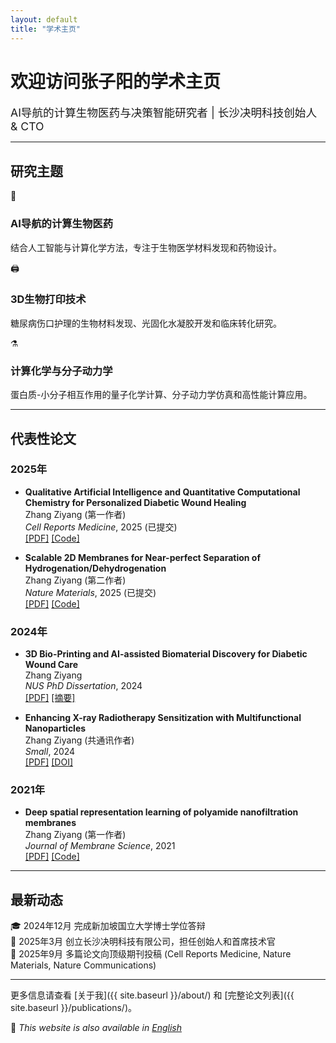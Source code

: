 ```yaml
---
layout: default
title: "学术主页"
---
```


<div class="hero-section">
  <h1>欢迎访问张子阳的学术主页</h1>
  <p style="font-size: 1.1rem; color: var(--text-secondary); margin: 0; position: relative; z-index: 1;">AI导航的计算生物医药与决策智能研究者 | 长沙决明科技创始人 & CTO</p>
</div>

<hr class="section-divider">

## 研究主题

<div class="research-topics">
  <div class="topic-card">
    <div class="topic-icon">🤖</div>
    <h3>AI导航的计算生物医药</h3>
    <p>结合人工智能与计算化学方法，专注于生物医学材料发现和药物设计。</p>
  </div>
  
  <div class="topic-card">
    <div class="topic-icon">🖨️</div>
    <h3>3D生物打印技术</h3>
    <p>糖尿病伤口护理的生物材料发现、光固化水凝胶开发和临床转化研究。</p>
  </div>
  
  <div class="topic-card">
    <div class="topic-icon">⚗️</div>
    <h3>计算化学与分子动力学</h3>
    <p>蛋白质-小分子相互作用的量子化学计算、分子动力学仿真和高性能计算应用。</p>
  </div>
</div>

<hr class="section-divider">

## 代表性论文

### 2025年

- **Qualitative Artificial Intelligence and Quantitative Computational Chemistry for Personalized Diabetic Wound Healing**  
  Zhang Ziyang (第一作者)  
  *Cell Reports Medicine*, 2025 (已提交)  
  [[PDF]](#) [[Code]](#)

- **Scalable 2D Membranes for Near-perfect Separation of Hydrogenation/Dehydrogenation**  
  Zhang Ziyang (第二作者)  
  *Nature Materials*, 2025 (已提交)  
  [[PDF]](#) [[Code]](#)

### 2024年

- **3D Bio-Printing and AI-assisted Biomaterial Discovery for Diabetic Wound Care**  
  Zhang Ziyang  
  *NUS PhD Dissertation*, 2024  
  [[PDF]](#) [[摘要]](#)

- **Enhancing X-ray Radiotherapy Sensitization with Multifunctional Nanoparticles**  
  Zhang Ziyang (共通讯作者)  
  *Small*, 2024  
  [[PDF]](#) [[DOI]](#)

### 2021年

- **Deep spatial representation learning of polyamide nanofiltration membranes**  
  Zhang Ziyang (第一作者)  
  *Journal of Membrane Science*, 2021  
  [[PDF]](#) [[Code]](#)

<hr class="section-divider">

## 最新动态

<div class="updates-list">
  <div class="update-item">
    <span class="update-date">🎓 2024年12月</span>
    <span class="update-content">完成新加坡国立大学博士学位答辩</span>
  </div>
  <div class="update-item">
    <span class="update-date">🚀 2025年3月</span>
    <span class="update-content">创立长沙决明科技有限公司，担任创始人和首席技术官</span>
  </div>
  <div class="update-item">
    <span class="update-date">📝 2025年9月</span>
    <span class="update-content">多篇论文向顶级期刊投稿 (Cell Reports Medicine, Nature Materials, Nature Communications)</span>
  </div>
</div>

---

更多信息请查看 [关于我]({{ site.baseurl }}/about/) 和 [完整论文列表]({{ site.baseurl }}/publications/)。

<div class="language-notice">
📍 <em>This website is also available in <a href="{{ site.baseurl }}/en/">English</a></em>
</div>